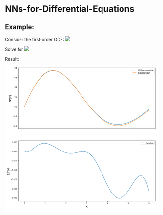 # NNs-for-Differential-Equations

## Example:

Consider the first-order ODE:
<img src="https://render.githubusercontent.com/render/math?math=\frac{d}{dx}\Psi %2B \frac{1}{5}\Psi = e^{-\frac{x}{5}}cos(x),\quad \Psi(0) = 0 \quad and \quad x\in [0,6]">

Solve for <img src="https://render.githubusercontent.com/render/math?math=\Psi(x)">

Result:

![Example DE](/imgs/Example.PNG)
